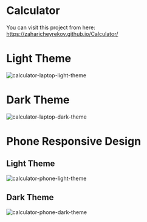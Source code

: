 # Calculator

You can visit this project from here: https://zaharicheyrekov.github.io/Calculator/

# Light Theme

![calculator-laptop-light-theme](https://user-images.githubusercontent.com/95768526/170833572-2e114c92-e364-410d-8fa5-286f43327498.png)

# Dark Theme

![calculator-laptop-dark-theme](https://user-images.githubusercontent.com/95768526/170833584-cf89113b-1b99-434b-9758-10b2bc06009a.png)

# Phone Responsive Design

## Light Theme

![calculator-phone-light-theme](https://user-images.githubusercontent.com/95768526/170833669-3a8156e0-d212-4152-97be-85fe43932fec.png)

## Dark Theme

![calculator-phone-dark-theme](https://user-images.githubusercontent.com/95768526/170833676-b83cffb5-83ae-4bec-8ead-e956453254fd.png)

